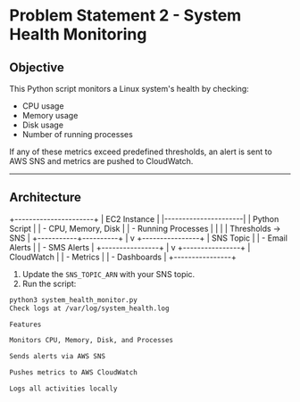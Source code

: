 # Problem Statement 2 - System Health Monitoring

## Objective
This Python script monitors a Linux system's health by checking:
- CPU usage
- Memory usage
- Disk usage
- Number of running processes

If any of these metrics exceed predefined thresholds, an alert is sent to AWS SNS and metrics are pushed to CloudWatch.

---

## Architecture

+----------------------+
|   EC2 Instance       |
|----------------------|
| Python Script        |
| - CPU, Memory, Disk  |
| - Running Processes  |
|                      |
| Thresholds -> SNS    |
+-----------+----------+
           |
           v
  +----------------+
  | SNS Topic      |
  | - Email Alerts |
  | - SMS Alerts   |
  +----------------+
           |
           v
  +----------------+
  | CloudWatch     |
  | - Metrics      |
  | - Dashboards   |
  +----------------+



1. Update the `SNS_TOPIC_ARN` with your SNS topic.
2. Run the script:

```bash
python3 system_health_monitor.py
Check logs at /var/log/system_health.log

Features

Monitors CPU, Memory, Disk, and Processes

Sends alerts via AWS SNS

Pushes metrics to AWS CloudWatch

Logs all activities locally
